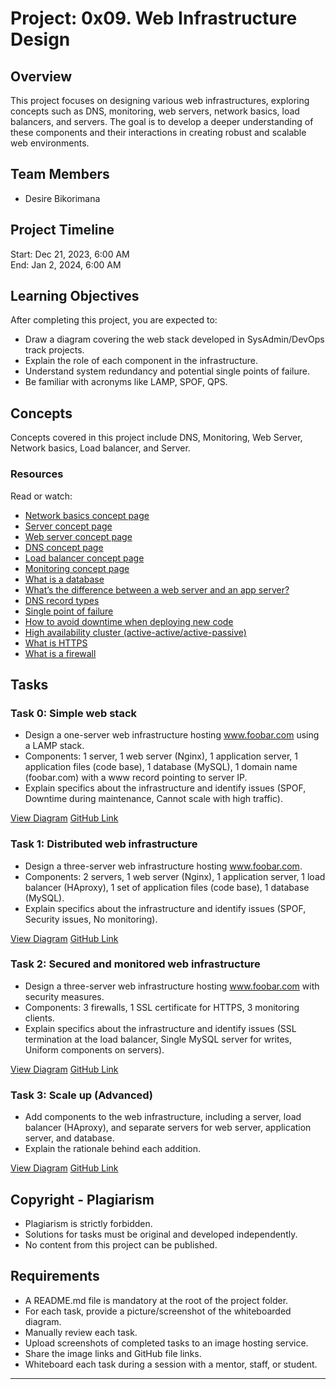 # Project: 0x09. Web Infrastructure Design

## Overview

This project focuses on designing various web infrastructures, exploring concepts such as DNS, monitoring, web servers, network basics, load balancers, and servers. The goal is to develop a deeper understanding of these components and their interactions in creating robust and scalable web environments.

## Team Members
- Desire Bikorimana

## Project Timeline
Start: Dec 21, 2023, 6:00 AM  
End: Jan 2, 2024, 6:00 AM

## Learning Objectives

After completing this project, you are expected to:

- Draw a diagram covering the web stack developed in SysAdmin/DevOps track projects.
- Explain the role of each component in the infrastructure.
- Understand system redundancy and potential single points of failure.
- Be familiar with acronyms like LAMP, SPOF, QPS.

## Concepts

Concepts covered in this project include DNS, Monitoring, Web Server, Network basics, Load balancer, and Server. 

### Resources
Read or watch:

- [Network basics concept page](https://intranet.hbtn.io/concepts/33)
- [Server concept page](https://intranet.hbtn.io/concepts/67)
- [Web server concept page](https://intranet.hbtn.io/concepts/68)
- [DNS concept page](https://intranet.hbtn.io/concepts/12)
- [Load balancer concept page](https://intranet.hbtn.io/concepts/46)
- [Monitoring concept page](https://intranet.hbtn.io/concepts/62)
- [What is a database](https://searchsqlserver.techtarget.com/definition/database)
- [What’s the difference between a web server and an app server?](https://stackoverflow.com/questions/936197/whats-the-difference-between-a-web-server-and-an-app-server)
- [DNS record types](https://support.dnsimple.com/articles/dns-record-types/)
- [Single point of failure](https://searchdatacenter.techtarget.com/definition/single-point-of-failure)
- [How to avoid downtime when deploying new code](https://www.digitalocean.com/community/tutorials/5-common-server-setups-for-your-web-application#single-web-server-with-proxy-server)
- [High availability cluster (active-active/active-passive)](https://www.pulsesecure.net/blog/high-availability-active-passive-or-active-active/)
- [What is HTTPS](https://www.cloudflare.com/learning/ssl/what-is-https/)
- [What is a firewall](https://www.cisco.com/c/en/us/products/security/firewalls/what-is-a-firewall.html)

## Tasks

### Task 0: Simple web stack
- Design a one-server web infrastructure hosting www.foobar.com using a LAMP stack.
- Components: 1 server, 1 web server (Nginx), 1 application server, 1 application files (code base), 1 database (MySQL), 1 domain name (foobar.com) with a www record pointing to server IP.
- Explain specifics about the infrastructure and identify issues (SPOF, Downtime during maintenance, Cannot scale with high traffic).
  
[View Diagram](https://drive.google.com/file/d/1dZ-ytHyWfTtxIfKaXMmTW8HBbvNZv7CS/view?usp=sharing)
[GitHub Link](https://github.com/Desire-2/alx-system_engineering-devops/blob/master/0x09-web_infrastructure_design/0-simple_web_stack.md)

### Task 1: Distributed web infrastructure
- Design a three-server web infrastructure hosting www.foobar.com.
- Components: 2 servers, 1 web server (Nginx), 1 application server, 1 load balancer (HAproxy), 1 set of application files (code base), 1 database (MySQL).
- Explain specifics about the infrastructure and identify issues (SPOF, Security issues, No monitoring).

[View Diagram](https://github.com/Desire-2/alx-system_engineering-devops/blob/master/0x09-web_infrastructure_design/1-distributed_web_infrastructure.md)
[GitHub Link](https://github.com/Desire-2/alx-system_engineering-devops/blob/master/0x09-web_infrastructure_design/1-distributed_web_infrastructure.md)

### Task 2: Secured and monitored web infrastructure
- Design a three-server web infrastructure hosting www.foobar.com with security measures.
- Components: 3 firewalls, 1 SSL certificate for HTTPS, 3 monitoring clients.
- Explain specifics about the infrastructure and identify issues (SSL termination at the load balancer, Single MySQL server for writes, Uniform components on servers).

[View Diagram](https://drive.google.com/drive/u/0/folders/1LAYC0YcJmRu5Jom4K_SkQcMFoTgU53hh)
[GitHub Link](https://github.com/Desire-2/alx-system_engineering-devops/blob/master/0x09-web_infrastructure_design/2-secured_and_monitored_web_infrastructure.md)

### Task 3: Scale up (Advanced)
- Add components to the web infrastructure, including a server, load balancer (HAproxy), and separate servers for web server, application server, and database.
- Explain the rationale behind each addition.

[View Diagram](https://drive.google.com/drive/u/0/folders/1LAYC0YcJmRu5Jom4K_SkQcMFoTgU53hh)
[GitHub Link](https://github.com/Desire-2/alx-system_engineering-devops/blob/master/0x09-web_infrastructure_design/3-scale_up.md)

## Copyright - Plagiarism
- Plagiarism is strictly forbidden.
- Solutions for tasks must be original and developed independently.
- No content from this project can be published.

## Requirements
- A README.md file is mandatory at the root of the project folder.
- For each task, provide a picture/screenshot of the whiteboarded diagram.
- Manually review each task.
- Upload screenshots of completed tasks to an image hosting service.
- Share the image links and GitHub file links.
- Whiteboard each task during a session with a mentor, staff, or student.

---
